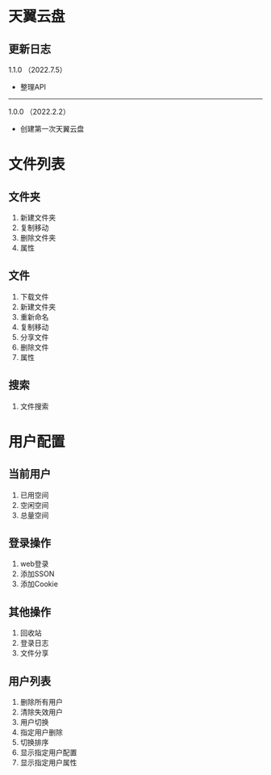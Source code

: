 # 天翼云盘

## 更新日志

1.1.0 （2022.7.5）

- 整理API

---

1.0.0 （2022.2.2）

- 创建第一次天翼云盘

# 文件列表

## 文件夹

1. 新建文件夹
2. 复制移动
3. 删除文件夹
4. 属性

## 文件

1. 下载文件
2. 新建文件夹
3. 重新命名
4. 复制移动
5. 分享文件
6. 删除文件
7. 属性

## 搜索

1. 文件搜索

# 用户配置

## 当前用户

1. 已用空间
2. 空闲空间
3. 总量空间

## 登录操作

1. web登录
2. 添加SSON
3. 添加Cookie

## 其他操作

1. 回收站
2. 登录日志
3. 文件分享

## 用户列表

1. 删除所有用户
2. 清除失效用户
3. 用户切换
4. 指定用户删除
5. 切换排序
6. 显示指定用户配置
7. 显示指定用户属性